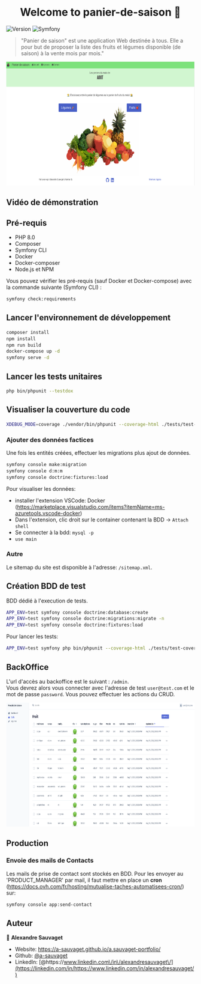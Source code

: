 <h1 align="center">Welcome to panier-de-saison 👋</h1>
<p>
  <img alt="Version" src="https://img.shields.io/badge/version-1.0.0-blue.svg?cacheSeconds=2592000" />
  <img alt="Symfony" src="https://img.shields.io/badge/Made%20with-Symfony%205.3-blue" />
</p>

> &#34;Panier de saison&#34; est une application Web destinée à tous. Elle a pour but de proposer la liste des fruits et légumes disponible (de saison) à la vente mois par mois.&#34;

<img src="./documents/homepage.png"
  width="600"
  height="330"
/>

## Vidéo de démonstration

## Pré-requis

- PHP 8.0
- Composer
- Symfony CLI
- Docker
- Docker-composer
- Node.js et NPM

Vous pouvez vérifier les pré-requis (sauf Docker et Docker-compose) avec la commande suivante (Symfony CLI) :

```bash
symfony check:requirements
```

## Lancer l'environnement de développement

```bash
composer install
npm install
npm run build
docker-compose up -d
symfony serve -d
```

## Lancer les tests unitaires

```bash
php bin/phpunit --testdox
```

## Visualiser la couverture du code

```bash
XDEBUG_MODE=coverage ./vendor/bin/phpunit --coverage-html ./tests/test-coverage
```

### Ajouter des données factices

Une fois les entités créées, effectuer les migrations plus ajout de données.

```bash
symfony console make:migration
symfony console d:m:m
symfony console doctrine:fixtures:load
```

Pour visualiser les données:

- installer l'extension VSCode: Docker (https://marketplace.visualstudio.com/items?itemName=ms-azuretools.vscode-docker)
- Dans l'extension, clic droit sur le container contenant la BDD -> `Attach shell`
- Se connecter à la bdd: `mysql -p`
- `use main`

### Autre

Le sitemap du site est disponible à l'adresse: `/sitemap.xml`.

## Création BDD de test

BDD dédié à l'execution de tests.

```bash
APP_ENV=test symfony console doctrine:database:create
APP_ENV=test symfony console doctrine:migrations:migrate -n
APP_ENV=test symfony console doctrine:fixtures:load
```

Pour lancer les tests:

```bash
APP_ENV=test symfony php bin/phpunit --coverage-html ./tests/test-coverage
```

## BackOffice

L'url d'accès au backoffice est le suivant : `/admin`.</br>
Vous devrez alors vous connecter avec l'adresse de test `user@test.com` et le mot de passe `password`.
Vous pouvez effectuer les actions du CRUD.

<img src="./documents/admin_fruits.png"
  width="600"
  height="330"
/>

## Production

### Envoie des mails de Contacts

Les mails de prise de contact sont stockés en BDD. Pour les envoyer au 'PRODUCT_MANAGER' par mail, il faut mettre en place un **cron** (https://docs.ovh.com/fr/hosting/mutualise-taches-automatisees-cron/) sur:

```bash
symfony console app:send-contact
```

## Auteur

👤 **Alexandre Sauvaget**

- Website: https://a-sauvaget.github.io/a.sauvaget-portfolio/
- Github: [@a-sauvaget](https://github.com/a-sauvaget)
- LinkedIn: [@https:\/\/www.linkedin.com\/in\/alexandresauvaget\/](https://linkedin.com/in/https://www.linkedin.com/in/alexandresauvaget/)
